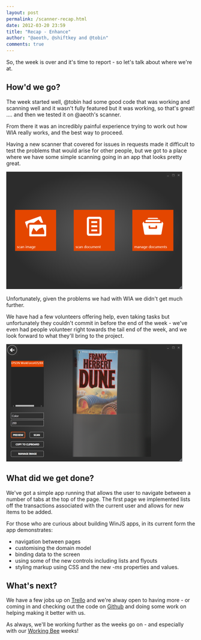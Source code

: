 ```yaml
--- 
layout: post
permalink: /scanner-recap.html
date: 2012-03-20 23:59
title: "Recap - Enhance"
author: "@aeoth, @shiftkey and @tobin"
comments: true
---
```


So, the week is over and it's time to report - so let's talk about where we're at.

## How'd we go?

The week started well, @tobin had some good code that was working and scanning well and it wasn't fully featured but it was working, so that's great!  .... and then we tested it on @aeoth's scanner.

From there it was an incredibly painful experience trying to work out how WIA really works, and the best way to proceed.

Having a new scanner that covered for issues in requests made it difficult to test the problems that would arise for other people, but we got to a place where we have some simple scanning going in an app that looks pretty great.

![](/img/scanner-recap-front.png)

Unfortunately, given the problems we had with WIA we didn't get much further.

We have had a few volunteers offering help, even taking tasks but unfortunately they couldn't commit in before the end of the week - we've even had people volunteer right towards the tail end of the week, and we look forward to what they'll bring to the project.

![](/img/scanner-recap-scan.png)

## What did we get done?

We've got a simple app running that allows the user to navigate between a number of tabs at the top of the page. The first page we implemented lists off the transactions associated with the current user and allows for new items to be added.

For those who are curious about building WinJS apps, in its current form the app demonstrates:

 - navigation between pages
 - customising the domain model
 - binding data to the screen
 - using some of the new controls including lists and flyouts
 - styling markup using CSS and the new *-ms* properties and values.

## What's next?

We have a few jobs up on [Trello](https://trello.com/board/enhance/4f24963edbbed1ab5a11c5ad) and we're alway open to having more - or coming in and checking out the code on [Github](http://github.com/Code52/enhance) and doing some work on helping making it better with us.

As always, we'll be working further as the weeks go on - and especially with our [Working Bee](http://code52.org/working-bee) weeks!